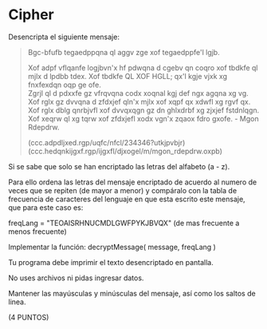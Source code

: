 # Cipher

Desencripta el siguiente mensaje:

>Bgc-bfufb tegaedppqna ql aggv zge xof tegaedppfe'l lgjb.
>
>Xof adpf vflqanfe logjbvn'x hf pdwqna d cgebv qn coqro xof tbdkfe ql mjlx d lpdbb tdex. Xof tbdkfe QL XOF HGLL; qx'l kgje vjxk xg fnxfexdqn oqp ge ofe. <br>
>Zgrjl ql d pdxxfe gz vfrqvqna codx xoqnal kgj def ngx agqna xg vg. <br>
>Xof rglx gz dvvqna d zfdxjef qln'x mjlx xof xqpf qx xdwfl xg rgvf qx. Xof rglx dblg qnrbjvfl xof dvvqxqgn gz dn ghlxdrbf xg zjxjef fstdnlqgn. Xof xeqrw ql xg tqrw xof zfdxjefl xodx vgn'x zqaox fdro gxofe. - Mgon Rdepdrw.
>
>(ccc.adpdljxed.rgp/uqfc/nfcl/234346?utkjpvbjr) <br>
>(ccc.hedqnkijgxf.rgp/ijgxfl/djxogel/m/mgon_rdepdrw.oxpb)


Si se sabe que solo se han encriptado las letras del alfabeto (a - z).

Para ello ordena las letras del mensaje encriptado de acuerdo al numero de veces que se repiten (de mayor a menor) y compáralo con la tabla de frecuencia de caracteres del lenguaje en que esta escrito este mensaje, que para este caso es:

freqLang = "TEOAISRHNUCMDLGWFPYKJBVQX" (de mas frecuente a menos frecuente)

Implementar la función: decryptMessage( message, freqLang )

Tu programa debe imprimir el texto desencriptado en pantalla.

No uses archivos ni pidas ingresar datos.

Mantener las mayúsculas y minúsculas del mensaje, así como los saltos de linea.

(4 PUNTOS)
